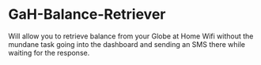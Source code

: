 # GaH-Balance-Retriever
Will allow you to retrieve balance from your Globe at Home Wifi without the mundane task going into the dashboard and sending an SMS there while waiting for the response.


